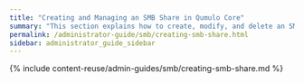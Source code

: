 ```yaml
---
title: "Creating and Managing an SMB Share in Qumulo Core"
summary: "This section explains how to create, modify, and delete an SMB share by using the Qumulo Core Web UI."
permalink: /administrator-guide/smb/creating-smb-share.html
sidebar: administrator_guide_sidebar
---
```


{% include content-reuse/admin-guides/smb/creating-smb-share.md %}
